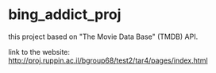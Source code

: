# bing_addict_proj
this project based on "The Movie Data Base" (TMDB) API. 

link to the website:
http://proj.ruppin.ac.il/bgroup68/test2/tar4/pages/index.html   
